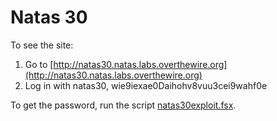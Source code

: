 # Natas 30

To see the site:

1. Go to [http://natas30.natas.labs.overthewire.org](http://natas30.natas.labs.overthewire.org)
2. Log in with natas30, wie9iexae0Daihohv8vuu3cei9wahf0e

To get the password, run the script [natas30exploit.fsx](./natas30exploit.fsx).